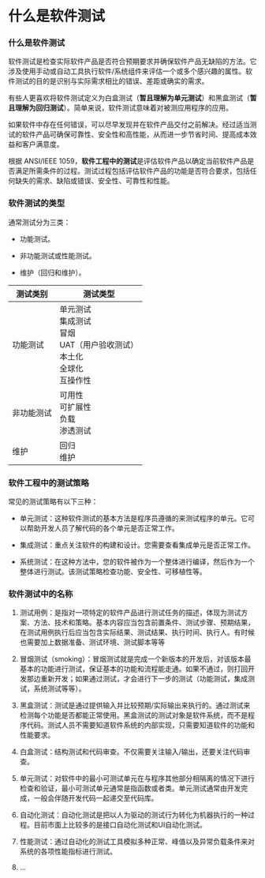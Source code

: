 # 什么是软件测试

### 什么是软件测试

软件测试是检查实际软件产品是否符合预期要求并确保软件产品无缺陷的方法。它涉及使用手动或自动工具执行软件/系统组件来评估一个或多个感兴趣的属性。软件测试的目的是识别与实际需求相比的错误、差距或确实的需求。

有些人更喜欢将软件测试定义为白盒测试（**暂且理解为单元测试**）和黑盒测试（**暂且理解为回归测试**）。简单来说，软件测试意味着对被测应用程序的应用。

如果软件中存在任何错误，可以尽早发现并在软件产品交付之前解决。经过适当测试的软件产品可确保可靠性、安全性和高性能，从而进一步节省时间、提高成本效益和客户满意度。

根据 ANSI/IEEE 1059，**软件工程中的测试**是评估软件产品以确定当前软件产品是否满足所需条件的过程。测试过程包括评估软件产品的功能是否符合要求，包括任何缺失的需求、缺陷或错误、安全性、可靠性和性能。

### 软件测试的类型

通常测试分为三类：

- 功能测试。

- 非功能测试或性能测试。

- 维护（回归和维护）。

| 测试类别| 测试类型 |
|----|----|
| 功能测试 | 单元测试<br/>集成测试<br/>冒烟<br/>UAT（用户验收测试）<br/>本土化<br/>全球化<br/>互操作性 |
| 非功能测试 | 可用性<br/>可扩展性<br/>负载<br/>渗透测试 |
| 维护 | 回归<br/>维护 |

### 软件工程中的测试策略

常见的测试策略有以下三种：

- 单元测试：这种软件测试的基本方法是程序员遵循的来测试程序的单元。它可以帮助开发人员了解代码的各个单元是否正常工作。

- 集成测试：重点关注软件的构建和设计。您需要查看集成单元是否正常工作。

- 系统测试：在这种方法中，您的软件被作为一个整体进行编译，然后作为一个整体进行测试。该测试策略检查功能、安全性、可移植性等。

### 软件测试中的名称

1. 测试用例：是指对一项特定的软件产品进行测试任务的描述，体现为测试方案、方法、技术和策略。基本内容应当包含前置条件、测试步骤、预期结果，在测试用例执行后应当包含实际结果、测试结果、执行时间、执行人。有时候也需要加上数据准备、测试环境、测试脚本等等

2. 冒烟测试（smoking）：冒烟测试就是完成一个新版本的开发后，对该版本最基本的功能进行测试，保证基本的功能和流程能走通。如果不通过，则打回开发那边重新开发；如果通过测试，才会进行下一步的测试（功能测试，集成测试，系统测试等等）。

3. 黑盒测试：测试是通过提供输入并比较预期/实际输出来执行的。通过测试来检测每个功能是否都能正常使用。黑盒测试的测试对象是软件系统，而不是程序代码。测试人员不需要知道软件系统的内部实现，只需要知道软件的功能和性能要求。

4. 白盒测试：结构测试和代码审查。不仅需要关注输入/输出，还要关注代码审查。

5. 单元测试：对软件中的最小可测试单元在与程序其他部分相隔离的情况下进行检查和验证，最小可测试单元通常是指函数或者类。单元测试通常由开发完成，一般会伴随开发代码一起递交至代码库。

6. 自动化测试：自动化测试是把以人为驱动的测试行为转化为机器执行的一种过程。目前市面上比较多的是接口自动化测试和UI自动化测试。

7. 性能测试：通过自动化的测试工具模拟多种正常、峰值以及异常负载条件来对系统的各项性能指标进行测试。

8. ...